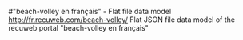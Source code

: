 #"beach-volley en français" - Flat file data model
http://fr.recuweb.com/beach-volley/
Flat JSON file data model of the recuweb portal "beach-volley en français"
